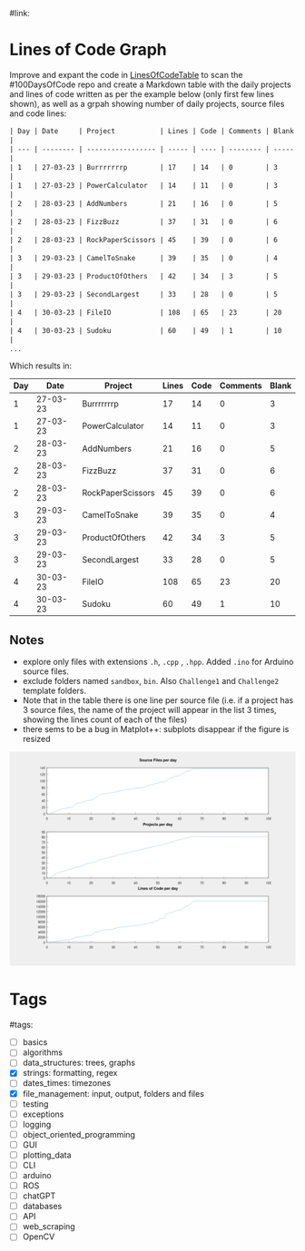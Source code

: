 #link:

# Lines of Code Graph
Improve and expant the code in [LinesOfCodeTable](https://github.com/mhered/cpp_100daysofcode/blob/main/code/Day059_24-05-23/LinesOfCodeTable) to scan the #100DaysOfCode repo and create a Markdown table with the daily projects and lines of code written as per the example below (only first few lines shown), as well as a grpah showing number of daily projects, source files and code lines:

```
| Day | Date     | Project           | Lines | Code | Comments | Blank |
| --- | -------- | ----------------- | ----- | ---- | -------- | ----- |
| 1   | 27-03-23 | Burrrrrrrp        | 17    | 14   | 0        | 3     |
| 1   | 27-03-23 | PowerCalculator   | 14    | 11   | 0        | 3     |
| 2   | 28-03-23 | AddNumbers        | 21    | 16   | 0        | 5     |
| 2   | 28-03-23 | FizzBuzz          | 37    | 31   | 0        | 6     |
| 2   | 28-03-23 | RockPaperScissors | 45    | 39   | 0        | 6     |
| 3   | 29-03-23 | CamelToSnake      | 39    | 35   | 0        | 4     |
| 3   | 29-03-23 | ProductOfOthers   | 42    | 34   | 3        | 5     |
| 3   | 29-03-23 | SecondLargest     | 33    | 28   | 0        | 5     |
| 4   | 30-03-23 | FileIO            | 108   | 65   | 23       | 20    |
| 4   | 30-03-23 | Sudoku            | 60    | 49   | 1        | 10    |
...
```

Which results in:

| Day | Date     | Project           | Lines | Code | Comments | Blank |
| --- | -------- | ----------------- | ----- | ---- | -------- | ----- |
| 1   | 27-03-23 | Burrrrrrrp        | 17    | 14   | 0        | 3     |
| 1   | 27-03-23 | PowerCalculator   | 14    | 11   | 0        | 3     |
| 2   | 28-03-23 | AddNumbers        | 21    | 16   | 0        | 5     |
| 2   | 28-03-23 | FizzBuzz          | 37    | 31   | 0        | 6     |
| 2   | 28-03-23 | RockPaperScissors | 45    | 39   | 0        | 6     |
| 3   | 29-03-23 | CamelToSnake      | 39    | 35   | 0        | 4     |
| 3   | 29-03-23 | ProductOfOthers   | 42    | 34   | 3        | 5     |
| 3   | 29-03-23 | SecondLargest     | 33    | 28   | 0        | 5     |
| 4   | 30-03-23 | FileIO            | 108   | 65   | 23       | 20    |
| 4   | 30-03-23 | Sudoku            | 60    | 49   | 1        | 10    |

## Notes

* explore only files with extensions `.h`, `.cpp` , `.hpp`. Added `.ino` for Arduino source files.
* exclude folders named `sandbox`, `bin`. Also `Challenge1` and `Challenge2` template folders.
* Note that in the table there is one line per source file (i.e. if a project has 3 source files, the name of the project will appear in the list 3 times, showing the lines count of each of the files)
* there sems to be a bug in Matplot++: subplots disappear if the figure is resized

![](./linesofcode.png)

# Tags

#tags: 

- [ ] basics
- [ ] algorithms
- [ ] data_structures: trees, graphs
- [x] strings: formatting,  regex
- [ ] dates_times: timezones
- [x] file_management: input, output, folders and files
- [ ] testing
- [ ] exceptions
- [ ] logging
- [ ] object_oriented_programming
- [ ] GUI
- [ ] plotting_data
- [ ] CLI
- [ ] arduino
- [ ] ROS
- [ ] chatGPT
- [ ] databases
- [ ] API
- [ ] web_scraping
- [ ] OpenCV
